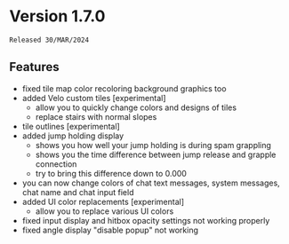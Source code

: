 # Version 1.7.0

`Released 30/MAR/2024`

## Features

- fixed tile map color recoloring background graphics too
- added Velo custom tiles [experimental]
  - allow you to quickly change colors and designs of tiles
  - replace stairs with normal slopes
- tile outlines [experimental]
- added jump holding display
  - shows you how well your jump holding is during spam grappling
  - shows you the time difference between jump release and grapple connection
  - try to bring this difference down to 0.000
- you can now change colors of chat text messages, system messages, chat name and chat input field
- added UI color replacements [experimental]
  - allow you to replace various UI colors
- fixed input display and hitbox opacity settings not working properly
- fixed angle display "disable popup" not working
